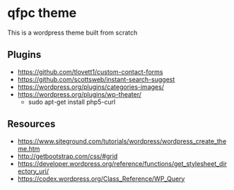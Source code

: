 # qfpc theme

This is a wordpress theme built from scratch

## Plugins

* https://github.com/tlovett1/custom-contact-forms
* https://github.com/scottsweb/instant-search-suggest
* https://wordpress.org/plugins/categories-images/
* https://wordpress.org/plugins/wp-theater/
  - sudo apt-get install php5-curl

## Resources

* https://www.siteground.com/tutorials/wordpress/wordpress_create_theme.htm
* http://getbootstrap.com/css/#grid
* https://developer.wordpress.org/reference/functions/get_stylesheet_directory_uri/
* https://codex.wordpress.org/Class_Reference/WP_Query
